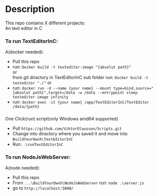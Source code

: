 # Description
This repo contains X different projects:<br/>
An text editor in C

### To run TextEditorInC:
A(docker needed):<br/>
  - Pull this repo
  - run: `Docker build -t texteditor-image "{absolut path}"` <br/> or <br/> from git diractory in TextEditorInC sub folder run: `Docker build -t texteditor "./"` or<br/> 
  - run: `docker run -d --name {your name} --mount type=bind,source="{absolut path}",target=/data -w /data --entrypoint sleep texteditor-image infinity`
  - run: `docker exec -it {your name} /app/TextEditorInC/TextEditor /data/{path}`<br/>
###
One Click(run) script(only Windows amd64 supported)
  - Pull `https://github.com/ViktorOlausson/Scripts.git`
  - Change into diractory where you saved it and move into `BuildYourOwnX\TextEditorInC`
  - Run: `.\runTextEditorInC`

### To run NodeJsWebServer:
A(node needed):<br/>
  - Pull this repo
  - From `...\BuildYourOwnX\NodeJsWebServer` run: `node .\server.js`
  - go to `http://localhost:5000/`<br/>
